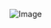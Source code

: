   ![Image](https://github.com/user-attachments/assets/31cb2943-d78c-4c39-8a40-d17604942228)
  
  
 
   
  
  

